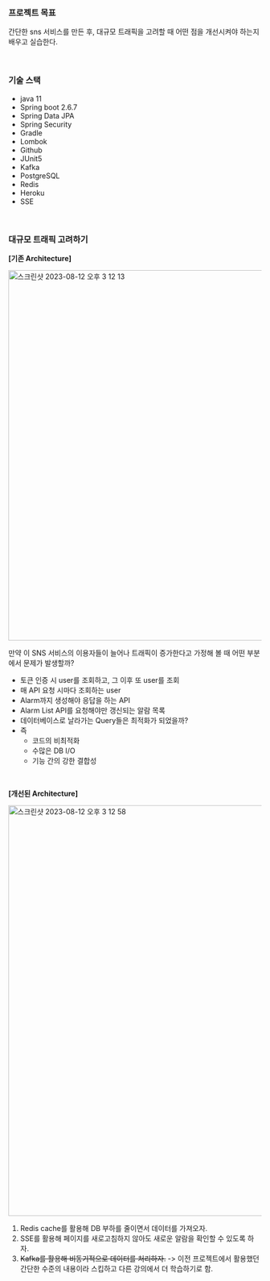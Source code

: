 ### 프로젝트 목표
간단한 sns 서비스를 만든 후, 대규모 트래픽을 고려할 때 어떤 점을 개선시켜야 하는지 배우고 실습한다.

<br>

### 기술 스택
- java 11
- Spring boot 2.6.7
- Spring Data JPA
- Spring Security
- Gradle
- Lombok
- Github
- JUnit5
- Kafka
- PostgreSQL
- Redis
- Heroku
- SSE

<br>

### 대규모 트래픽 고려하기

**[기존 Architecture]**

<img width="735" alt="스크린샷 2023-08-12 오후 3 12 13" src="https://github.com/itsjustsora/fastcampus-sns/assets/80027033/d9afdb36-722d-4ccc-ba33-3658431d0d56">

만약 이 SNS 서비스의 이용자들이 늘어나 트래픽이 증가한다고 가정해 볼 때 어떤 부분에서 문제가 발생할까?
- 토큰 인증 시 user를 조회하고, 그 이후 또 user를 조회
- 매 API 요청 시마다 조회하는 user
- Alarm까지 생성해야 응답을 하는 API
- Alarm List API를 요청해야만 갱신되는 알람 목록
- 데이터베이스로 날라가는 Query들은 최적화가 되었을까?
- 즉
    - 코드의 비최적화
    - 수많은 DB I/O
    - 기능 간의 강한 결합성

 
 <br>

**[개선된 Architecture]**

<img width="815" alt="스크린샷 2023-08-12 오후 3 12 58" src="https://github.com/itsjustsora/fastcampus-sns/assets/80027033/3ba1a7b7-9280-4c19-9040-8a313af36052">

1. Redis cache를 활용해 DB 부하를 줄이면서 데이터를 가져오자.
3. SSE를 활용해 페이지를 새로고침하지 않아도 새로운 알람을 확인할 수 있도록 하자.
4. ~~Kafka를 활용해 비동기적으로 데이터를 처리하자.~~
   -> 이전 프로젝트에서 활용했던 간단한 수준의 내용이라 스킵하고 다른 강의에서 더 학습하기로 함.

